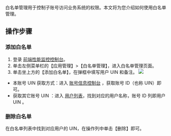 白名单管理用于控制子账号访问业务系统的权限。本文将为您介绍如何使用白名单管理。

## 操作步骤

### 添加白名单
1. 登录 [前端性能监控控制台](https://console.cloud.tencent.com/rum)。
2. 单击左侧菜单栏的【应用管理】>【白名单管理】，进入白名单管理页面。
3. 单击坐上方的【添加白名单】，在弹框中填写用户 UIN 和备注。
![](https://main.qcloudimg.com/raw/ff7357ee47d845aef424b2db09c44fe1.png)
<dx-alert infotype="explain" title="用户 UIN 获取方式：">
<ul>
<li>本账号 UIN 获取方式：进入 <a href = "https://console.cloud.tencent.com/developer">账号信息控制台</a> ，获取账号 ID（也称 UIN）即可。</li>
<li>获取其它账号 UIN ：进入 <a href = "https://console.cloud.tencent.com/cam">用户列表</a>，找到对应的用户名称，账号 ID 列即用户 UIN 。</li>
</ul>
</dx-alert>


### 删除白名单
在白名单列表中找到对应用户的 UIN，在操作列中单击【删除】即可。
